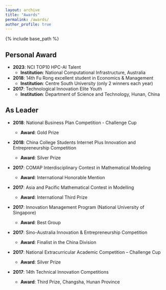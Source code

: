 ```yaml
---
layout: archive
title: "Awards"
permalink: /awards/
author_profile: true
---
```

{% include base_path %}





## Personal Award

- **2023**: NCI TOP10 HPC-AI Talent
  - **Institution**: National Computational Infrastructure, Australia
- **2018**: 14th Fu Rong excellent student in Economics & Management
  - **Institution**: Centre South University (only 2 winners each year)
- **2017**: Technological Innovation Elite Youth
  - **Institution**: Department of Science and Technology, Hunan, China








## **As Leader**

- **2018**: National Business Plan Competition - Challenge Cup
  - **Award**: Gold Prize

- **2018**: China College Students Internet Plus Innovation and Entrepreneurship Competition
  - **Award**: Silver Prize

- **2017**: COMAP Interdisciplinary Contest in Mathematical Modeling
  - **Award**: International Honorable Mention

- **2017**: Asia and Pacific Mathematical Contest in Modelling
  - **Award**: International Third Prize

- **2017**: Innovation Management Program (National University of Singapore)
  - **Award**: Best Group

- **2017**: Sino-Australia Innovation & Entrepreneurship Competition
  - **Award**: Finalist in the China Division

- **2017**: National Extracurricular Academic Competition – Challenge Cup
  - **Award**: Silver Prize

- **2017**: 14th Technical Innovation Competitions
  - **Award**: Third Prize, Changsha, Hunan Province
